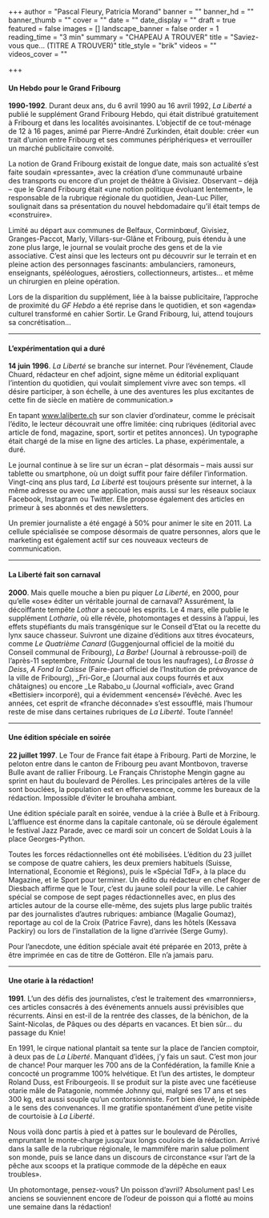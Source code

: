 +++
author = "Pascal Fleury, Patricia Morand"
banner = ""
banner_hd = ""
banner_thumb = ""
cover = ""
date = ""
date_display = ""
draft = true
featured = false
images = []
landscape_banner = false
order = 1
reading_time = "3 min"
summary = "CHAPEAU A TROUVER"
title = "Saviez-vous que... (TITRE A TROUVER)"
title_style = "brik"
videos = ""
videos_cover = ""

+++
#### Un Hebdo pour le Grand Fribourg

**1990-1992**. Durant deux ans, du 6 avril 1990 au 16 avril 1992, _La Liberté_ a publié le supplément Grand Fribourg Hebdo, qui était distribué gratuitement à Fribourg et dans les localités avoisinantes. L’objectif de ce tout-ménage de 12 à 16 pages, animé par Pierre-André Zurkinden, était double: créer «un trait d’union entre Fribourg et ses communes périphériques» et verrouiller un marché publicitaire convoité.

La notion de Grand Fribourg existait de longue date, mais son actualité s’est faite soudain «pressante», avec la création d’une communauté urbaine des transports ou encore d’un projet de théâtre à Givisiez. Observant – déjà – que le Grand Fribourg était «une notion politique évoluant lentement», le responsable de la rubrique régionale du quotidien, Jean-Luc Piller, soulignait dans sa présentation du nouvel hebdomadaire qu’il était temps de «construire».

Limité au départ aux communes de Belfaux, Corminbœuf, Givisiez, Granges-Paccot, Marly, Villars-sur-Glâne et Fribourg, puis étendu à une zone plus large, le journal se voulait proche des gens et de la vie associative. C’est ainsi que les lecteurs ont pu découvrir sur le terrain et en pleine action des personnages fascinants: ambulanciers, ramoneurs, enseignants, spéléologues, aérostiers, collectionneurs, artistes… et même un chirurgien en pleine opération.

Lors de la disparition du supplément, liée à la baisse publicitaire, l’approche de proximité du _GF Hebdo_ a été reprise dans le quotidien, et son «agenda» culturel transformé en cahier Sortir. Le Grand Fribourg, lui, attend toujours sa concrétisation…

***

#### L’expérimentation qui a duré

**14 juin 1996**. _La Liberté_ se branche sur internet. Pour l’événement, Claude Chuard, rédacteur en chef adjoint, signe même un éditorial expliquant l’intention du quotidien, qui voulait simplement vivre avec son temps. «Il désire participer, à son échelle, à une des aventures les plus excitantes de cette fin de siècle en matière de communication.»

En tapant www.laliberte.ch sur son clavier d’ordinateur, comme le précisait l’édito, le lecteur découvrait une offre limitée: cinq rubriques (éditorial avec article de fond, magazine, sport, sortir et petites annonces). Un typographe était chargé de la mise en ligne des articles. La phase, expérimentale, a duré.

Le journal continue à se lire sur un écran – plat désormais – mais aussi sur tablette ou smartphone, où un doigt suffit pour faire défiler l’information. Vingt-cinq ans plus tard, _La Liberté_ est toujours présente sur internet, à la même adresse ou avec une application, mais aussi sur les réseaux sociaux Facebook, Instagram ou Twitter. Elle propose également des articles en primeur à ses abonnés et des newsletters.

Un premier journaliste a été engagé à 50% pour animer le site en 2011. La cellule spécialisée se compose désormais de quatre personnes, alors que le marketing est également actif sur ces nouveaux vecteurs de communication.

***

#### La Liberté fait son carnaval

**2000**. Mais quelle mouche a bien pu piquer _La Liberté_, en 2000, pour qu’elle «ose» éditer un véritable journal de carnaval? Assurément, la décoiffante tempête _Lothar_ a secoué les esprits. Le 4 mars, elle publie le supplément _Lotharie_, où elle révèle, photomontages et dessins à l’appui, les effets stupéfiants du maïs transgénique sur le Conseil d’Etat ou la recette du lynx sauce chasseur. Suivront une dizaine d’éditions aux titres évocateurs, comme _Le Quatrième Canard_ (Guggenjournal officiel de la moitié du Conseil communal de Fribourg), _La Barbe!_ (Journal à rebrousse-poil) de l’après-11 septembre, _Fritanic_ (Journal de tous les naufrages), _La Brosse à Deiss_, _A Fond la Caisse_ (Faire-part officiel de l’Institution de prévoyance de la ville de Fribourg), _Fri-Gor_e (Journal aux coups fourrés et aux châtaignes) ou encore _Le Rababo_u (Journal «official», avec Grand «Bettisier» incorporé), qui a évidemment «encensé» l’évêché. Avec les années, cet esprit de «franche déconnade» s’est essoufflé, mais l’humour reste de mise dans certaines rubriques de _La Liberté_. Toute l’année!

***

#### Une édition spéciale en soirée

**22 juillet 1997**. Le Tour de France fait étape à Fribourg. Parti de Morzine, le peloton entre dans le canton de Fribourg peu avant Montbovon, traverse Bulle avant de rallier Fribourg. Le Français Christophe Mengin gagne au sprint en haut du boulevard de Pérolles. Les principales artères de la ville sont bouclées, la population est en effervescence, comme les bureaux de la rédaction. Impossible d’éviter le brouhaha ambiant.

Une édition spéciale paraît en soirée, vendue à la criée à Bulle et à Fribourg. L’affluence est énorme dans la capitale cantonale, où se déroule également le festival Jazz Parade, avec ce mardi soir un concert de Soldat Louis à la place Georges-Python.

Toutes les forces rédactionnelles ont été mobilisées. L’édition du 23 juillet se compose de quatre cahiers, les deux premiers habituels (Suisse, International, Economie et Régions), puis le «Spécial TdF», à la place du Magazine, et le Sport pour terminer. Un édito du rédacteur en chef Roger de Diesbach affirme que le Tour, c’est du jaune soleil pour la ville. Le cahier spécial se compose de sept pages rédactionnelles avec, en plus des articles autour de la course elle-même, des sujets plus large public traités par des journalistes d’autres rubriques: ambiance (Magalie Goumaz), reportage au col de la Croix (Patrice Favre), dans les hôtels (Kessava Packiry) ou lors de l’installation de la ligne d’arrivée (Serge Gumy).

Pour l’anecdote, une édition spéciale avait été préparée en 2013, prête à être imprimée en cas de titre de Gottéron. Elle n’a jamais paru.

***

#### Une otarie à la rédaction!

**1991**. L’un des défis des journalistes, c’est le traitement des «marronniers», ces articles consacrés à des événements annuels aussi prévisibles que récurrents. Ainsi en est-il de la rentrée des classes, de la bénichon, de la Saint-Nicolas, de Pâques ou des départs en vacances. Et bien sûr… du passage du Knie!

En 1991, le cirque national plantait sa tente sur la place de l’ancien comptoir, à deux pas de _La Liberté_. Manquant d’idées, j’y fais un saut. C’est mon jour de chance! Pour marquer les 700 ans de la Confédération, la famille Knie a concocté un programme 100% helvétique. Et l’un des artistes, le dompteur Roland Duss, est Fribourgeois. Il se produit sur la piste avec une facétieuse otarie mâle de Patagonie, nommée Johnny qui, malgré ses 17 ans et ses 300 kg, est aussi souple qu’un contorsionniste. Fort bien élevé, le pinnipède a le sens des convenances. Il me gratifie spontanément d’une petite visite de courtoisie à _La Liberté_.

Nous voilà donc partis à pied et à pattes sur le boulevard de Pérolles, empruntant le monte-charge jusqu’aux longs couloirs de la rédaction. Arrivé dans la salle de la rubrique régionale, le mammifère marin salue poliment son monde, puis se lance dans un discours de circonstance «sur l’art de la pêche aux scoops et la pratique commode de la dépêche en eaux troubles».

Un photomontage, pensez-vous? Un poisson d’avril? Absolument pas! Les anciens se souviennent encore de l’odeur de poisson qui a flotté au moins une semaine dans la rédaction!